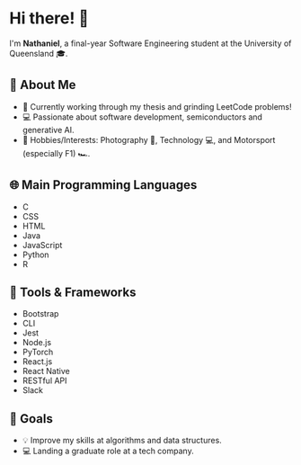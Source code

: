 # Hi there! 👋

I'm **Nathaniel**, a final-year Software Engineering student at the University of Queensland 🎓.

## 🌟 About Me
- 📝 Currently working through my thesis and grinding LeetCode problems!
- 💻 Passionate about software development, semiconductors and generative AI.  
- 🎯 Hobbies/Interests: Photography 📸, Technology 💻, and Motorsport (especially F1) 🏎️.

## 🌐 Main Programming Languages
- C
- CSS
- HTML
- Java
- JavaScript
- Python
- R

## 🚀 Tools & Frameworks
- Bootstrap
- CLI
- Jest
- Node.js
- PyTorch
- React.js
- React Native
- RESTful API
- Slack

## 🎯 Goals
- 💡 Improve my skills at algorithms and data structures.
- 💻 Landing a graduate role at a tech company.

